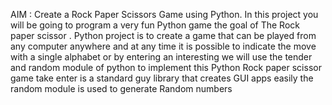 AIM : Create a Rock Paper Scissors Game using Python.
In this project you will be going to program a very fun Python game the goal of The Rock paper scissor .
Python project is to create a game that can be played from any computer anywhere and at any time it is possible
to indicate the move with a single alphabet or by entering an interesting we will use the tender and random module of python
to implement this Python Rock paper scissor game take enter is a standard guy library that creates GUI apps easily the 
random module is used to generate Random numbers
